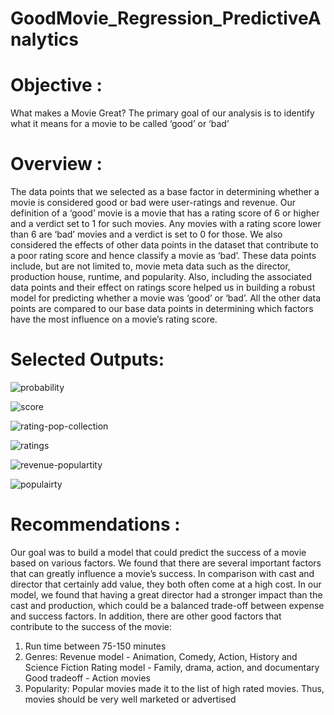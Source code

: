 # GoodMovie_Regression_PredictiveAnalytics

# Objective : 

What makes a Movie Great? The primary goal of our analysis is to identify what it means for a movie to be called ‘good’ or ‘bad’

# Overview : 

The data points that we selected as a base factor in determining whether a movie is considered good or
bad were user-ratings and revenue. Our definition of a ‘good’ movie is a movie that has a rating score of
6 or higher and a verdict set to 1 for such movies. Any movies with a rating score lower than 6 are ‘bad’
movies and a verdict is set to 0 for those. We also considered the effects of other data points in the dataset
that contribute to a poor rating score and hence classify a movie as ‘bad’. These data points include, but
are not limited to, movie meta data such as the director, production house, runtime, and popularity. Also,
including the associated data points and their effect on ratings score helped us in building a robust model for
predicting whether a movie was ‘good’ or ‘bad’. All the other data points are compared to our base data
points in determining which factors have the most influence on a movie’s rating score.

# Selected Outputs:
 ![probability](https://user-images.githubusercontent.com/116682872/230789375-a5a14bae-c4d6-4a87-ab5f-a97c943b43fc.png)

![score](https://user-images.githubusercontent.com/116682872/230789490-11405522-0072-47d5-b4c1-bb30b2ef65da.png)

![rating-pop-collection](https://user-images.githubusercontent.com/116682872/230789497-dba9b941-5e1a-47fc-a2b2-151359034a85.png)

![ratings](https://user-images.githubusercontent.com/116682872/230789504-aa3b83f9-8a13-4dd8-88ab-7f209de89cd7.png)

![revenue-populartity](https://user-images.githubusercontent.com/116682872/230789507-38fa662e-72a7-4347-b77d-7b364fe7e115.png)

![populairty](https://user-images.githubusercontent.com/116682872/230789513-a053f2a4-7100-40cb-a160-74fa21970758.png)


# Recommendations : 

Our goal was to build a model that could predict the success of a movie based on various factors. We found
that there are several important factors that can greatly influence a movie’s success. In comparison with
cast and director that certainly add value, they both often come at a high cost. In our model, we found
that having a great director had a stronger impact than the cast and production, which could be a balanced
trade-off between expense and success factors.
In addition, there are other good factors that contribute to the success of the movie:
1) Run time between 75-150 minutes
2) Genres: Revenue model - Animation, Comedy, Action, History and Science Fiction Rating model -
Family, drama, action, and documentary Good tradeoff - Action movies
3) Popularity: Popular movies made it to the list of high rated movies. Thus, movies should be very well
marketed or advertised
